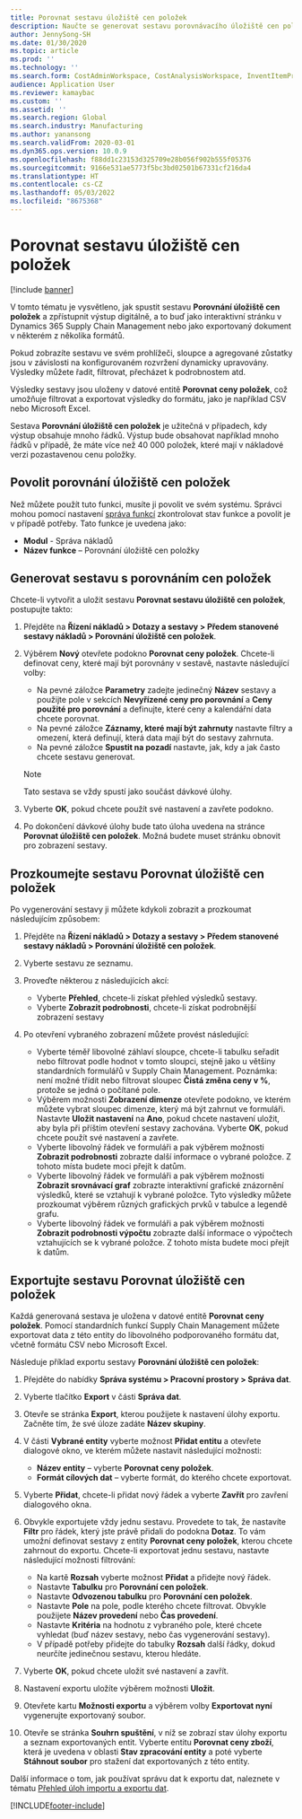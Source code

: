 ```yaml
---
title: Porovnat sestavu úložiště cen položek
description: Naučte se generovat sestavu porovnávacího úložiště cen položek a poté procházet a exportovat výsledek.
author: JennySong-SH
ms.date: 01/30/2020
ms.topic: article
ms.prod: ''
ms.technology: ''
ms.search.form: CostAdminWorkspace, CostAnalysisWorkspace, InventItemPriceCompareStorage, InventItemPriceCompareStorageDetailsChart, InventItemPriceCompareStorageDetails
audience: Application User
ms.reviewer: kamaybac
ms.custom: ''
ms.assetid: ''
ms.search.region: Global
ms.search.industry: Manufacturing
ms.author: yanansong
ms.search.validFrom: 2020-03-01
ms.dyn365.ops.version: 10.0.9
ms.openlocfilehash: f88dd1c23153d325709e28b056f902b555f05376
ms.sourcegitcommit: 9166e531ae5773f5bc3bd02501b67331cf216da4
ms.translationtype: HT
ms.contentlocale: cs-CZ
ms.lasthandoff: 05/03/2022
ms.locfileid: "8675368"
---
```

# <a name="compare-item-prices-storage-report"></a>Porovnat sestavu úložiště cen položek

[!include [banner](../includes/banner.md)]

V tomto tématu je vysvětleno, jak spustit sestavu **Porovnání úložiště cen položek** a zpřístupnit výstup digitálně, a to buď jako interaktivní stránku v Dynamics 365 Supply Chain Management nebo jako exportovaný dokument v některém z několika formátů.

Pokud zobrazíte sestavu ve svém prohlížeči, sloupce a agregované zůstatky jsou v závislosti na konfigurovaném rozvržení dynamicky upravovány. Výsledky můžete řadit, filtrovat, přecházet k podrobnostem atd.

Výsledky sestavy jsou uloženy v datové entitě **Porovnat ceny položek**, což umožňuje filtrovat a exportovat výsledky do formátu, jako je například CSV nebo Microsoft Excel.

Sestava **Porovnání úložiště cen položek** je užitečná v případech, kdy výstup obsahuje mnoho řádků. Výstup bude obsahovat například mnoho řádků v případě, že máte více než 40 000 položek, které mají v nákladové verzi pozastavenou cenu položky.

## <a name="enable-compare-item-prices-storage"></a>Povolit porovnání úložiště cen položek

Než můžete použít tuto funkci, musíte ji povolit ve svém systému. Správci mohou pomocí nastavení [správa funkcí](../../fin-ops-core/fin-ops/get-started/feature-management/feature-management-overview.md) zkontrolovat stav funkce a povolit je v případě potřeby. Tato funkce je uvedena jako:

- **Modul** - Správa nákladů
- **Název funkce** – Porovnání úložiště cen položky

## <a name="generate-a-compare-item-prices-storage-report"></a>Generovat sestavu s porovnáním cen položek

Chcete-li vytvořit a uložit sestavu **Porovnat sestavu úložiště cen položek**, postupujte takto:

1. Přejděte na **Řízení nákladů > Dotazy a sestavy > Předem stanovené sestavy nákladů > Porovnání úložiště cen položek**.

1. Výběrem **Nový** otevřete podokno **Porovnat ceny položek**. Chcete-li definovat ceny, které mají být porovnány v sestavě, nastavte následující volby:

    - Na pevné záložce **Parametry** zadejte jedinečný **Název** sestavy a použijte pole v sekcích **Nevyřízené ceny pro porovnání** a **Ceny použité pro porovnání** a definujte, které ceny a kalendářní data chcete porovnat.
    - Na pevné záložce **Záznamy, které mají být zahrnuty** nastavte filtry a omezení, která definují, která data mají být do sestavy zahrnuta.
    - Na pevné záložce **Spustit na pozadí** nastavte, jak, kdy a jak často chcete sestavu generovat.
    > [!NOTE]
    > Tato sestava se vždy spustí jako součást dávkové úlohy.

1. Vyberte **OK**, pokud chcete použít své nastavení a zavřete podokno.

1. Po dokončení dávkové úlohy bude tato úloha uvedena na stránce **Porovnat úložiště cen položek**. Možná budete muset stránku obnovit pro zobrazení sestavy.

## <a name="explore-the-compare-item-prices-storage-report"></a>Prozkoumejte sestavu Porovnat úložiště cen položek

Po vygenerování sestavy ji můžete kdykoli zobrazit a prozkoumat následujícím způsobem:

1. Přejděte na **Řízení nákladů > Dotazy a sestavy > Předem stanovené sestavy nákladů > Porovnání úložiště cen položek**.

1. Vyberte sestavu ze seznamu.

1. Proveďte některou z následujících akcí:

    - Vyberte **Přehled**, chcete-li získat přehled výsledků sestavy.
    - Vyberte **Zobrazit podrobnosti**, chcete-li získat podrobnější zobrazení sestavy

1. Po otevření vybraného zobrazení můžete provést následující:

    - Vyberte téměř libovolné záhlaví sloupce, chcete-li tabulku seřadit nebo filtrovat podle hodnot v tomto sloupci, stejně jako u většiny standardních formulářů v Supply Chain Management. Poznámka: není možné třídit nebo filtrovat sloupec **Čistá změna ceny v %**, protože se jedná o počítané pole.
    - Výběrem možnosti **Zobrazení dimenze** otevřete podokno, ve kterém můžete vybrat sloupec dimenze, který má být zahrnut ve formuláři. Nastavte **Uložit nastavení** na **Ano**, pokud chcete nastavení uložit, aby byla při příštím otevření sestavy zachována. Vyberte **OK**, pokud chcete použít své nastavení a zavřete.
    - Vyberte libovolný řádek ve formuláři a pak výběrem možnosti **Zobrazit podrobnosti** zobrazte další informace o vybrané položce. Z tohoto místa budete moci přejít k datům.
    - Vyberte libovolný řádek ve formuláři a pak výběrem možnosti **Zobrazit srovnávací graf** zobrazte interaktivní grafické znázornění výsledků, které se vztahují k vybrané položce. Tyto výsledky můžete prozkoumat výběrem různých grafických prvků v tabulce a legendě grafu.
    - Vyberte libovolný řádek ve formuláři a pak výběrem možnosti **Zobrazit podrobnosti výpočtu** zobrazte další informace o výpočtech vztahujících se k vybrané položce. Z tohoto místa budete moci přejít k datům.

## <a name="export-the-compare-item-prices-storage-report"></a>Exportujte sestavu Porovnat úložiště cen položek

Každá generovaná sestava je uložena v datové entitě **Porovnat ceny položek**. Pomocí standardních funkcí Supply Chain Management můžete exportovat data z této entity do libovolného podporovaného formátu dat, včetně formátu CSV nebo Microsoft Excel.

Následuje příklad exportu sestavy **Porovnání úložiště cen položek**:

1. Přejděte do nabídky **Správa systému > Pracovní prostory > Správa dat**.

1. Vyberte tlačítko **Export** v části **Správa dat**.

1. Otevře se stránka **Export**, kterou použijete k nastavení úlohy exportu. Začněte tím, že své úloze zadáte **Název skupiny**.

1. V části **Vybrané entity** vyberte možnost **Přidat entitu** a otevřete dialogové okno, ve kterém můžete nastavit následující možnosti:

    - **Název entity** – vyberte **Porovnat ceny položek**.
    - **Formát cílových dat** – vyberte formát, do kterého chcete exportovat.

1. Vyberte **Přidat**, chcete-li přidat nový řádek a vyberte **Zavřít** pro zavření dialogového okna.

1. Obvykle exportujete vždy jednu sestavu. Provedete to tak, že nastavíte **Filtr** pro řádek, který jste právě přidali do podokna **Dotaz**. To vám umožní definovat sestavy z entity **Porovnat ceny položek**, kterou chcete zahrnout do exportu. Chcete-li exportovat jednu sestavu, nastavte následující možnosti filtrování:

    - Na kartě **Rozsah** vyberte možnost **Přidat** a přidejte nový řádek.
    - Nastavte **Tabulku** pro **Porovnání cen položek**.
    - Nastavte **Odvozenou tabulku** pro **Porovnání cen položek**.
    - Nastavte **Pole** na pole, podle kterého chcete filtrovat. Obvykle použijete **Název provedení** nebo **Čas provedení**.
    - Nastavte **Kritéria** na hodnotu z vybraného pole, které chcete vyhledat (buď název sestavy, nebo čas vygenerování sestavy).
    - V případě potřeby přidejte do tabulky **Rozsah** další řádky, dokud neurčíte jedinečnou sestavu, kterou hledáte.

1. Vyberte **OK**, pokud chcete uložit své nastavení a zavřít.

1. Nastavení exportu uložíte výběrem možnosti **Uložit**.

1. Otevřete kartu **Možnosti exportu** a výběrem volby **Exportovat nyní** vygenerujte exportovaný soubor.

1. Otevře se stránka **Souhrn spuštění**, v níž se zobrazí stav úlohy exportu a seznam exportovaných entit. Vyberte entitu **Porovnat ceny zboží**, která je uvedena v oblasti **Stav zpracování entity** a poté vyberte **Stáhnout soubor** pro stažení dat exportovaných z této entity.

Další informace o tom, jak používat správu dat k exportu dat, naleznete v tématu [Přehled úloh importu a exportu dat](../../fin-ops-core/dev-itpro/data-entities/data-import-export-job.md).


[!INCLUDE[footer-include](../../includes/footer-banner.md)]